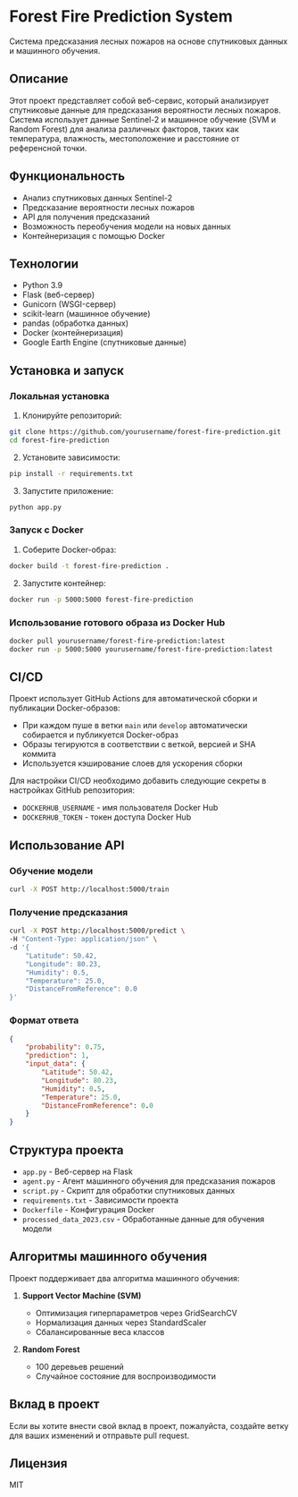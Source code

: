 # Forest Fire Prediction System

Система предсказания лесных пожаров на основе спутниковых данных и машинного обучения.

## Описание

Этот проект представляет собой веб-сервис, который анализирует спутниковые данные для предсказания вероятности лесных пожаров. Система использует данные Sentinel-2 и машинное обучение (SVM и Random Forest) для анализа различных факторов, таких как температура, влажность, местоположение и расстояние от референсной точки.

## Функциональность

- Анализ спутниковых данных Sentinel-2
- Предсказание вероятности лесных пожаров
- API для получения предсказаний
- Возможность переобучения модели на новых данных
- Контейнеризация с помощью Docker

## Технологии

- Python 3.9
- Flask (веб-сервер)
- Gunicorn (WSGI-сервер)
- scikit-learn (машинное обучение)
- pandas (обработка данных)
- Docker (контейнеризация)
- Google Earth Engine (спутниковые данные)

## Установка и запуск

### Локальная установка

1. Клонируйте репозиторий:
```bash
git clone https://github.com/yourusername/forest-fire-prediction.git
cd forest-fire-prediction
```

2. Установите зависимости:
```bash
pip install -r requirements.txt
```

3. Запустите приложение:
```bash
python app.py
```

### Запуск с Docker

1. Соберите Docker-образ:
```bash
docker build -t forest-fire-prediction .
```

2. Запустите контейнер:
```bash
docker run -p 5000:5000 forest-fire-prediction
```

### Использование готового образа из Docker Hub

```bash
docker pull yourusername/forest-fire-prediction:latest
docker run -p 5000:5000 yourusername/forest-fire-prediction:latest
```

## CI/CD

Проект использует GitHub Actions для автоматической сборки и публикации Docker-образов:

- При каждом пуше в ветки `main` или `develop` автоматически собирается и публикуется Docker-образ
- Образы тегируются в соответствии с веткой, версией и SHA коммита
- Используется кэширование слоев для ускорения сборки

Для настройки CI/CD необходимо добавить следующие секреты в настройках GitHub репозитория:
- `DOCKERHUB_USERNAME` - имя пользователя Docker Hub
- `DOCKERHUB_TOKEN` - токен доступа Docker Hub

## Использование API

### Обучение модели

```bash
curl -X POST http://localhost:5000/train
```

### Получение предсказания

```bash
curl -X POST http://localhost:5000/predict \
-H "Content-Type: application/json" \
-d '{
    "Latitude": 50.42,
    "Longitude": 80.23,
    "Humidity": 0.5,
    "Temperature": 25.0,
    "DistanceFromReference": 0.0
}'
```

### Формат ответа

```json
{
    "probability": 0.75,
    "prediction": 1,
    "input_data": {
        "Latitude": 50.42,
        "Longitude": 80.23,
        "Humidity": 0.5,
        "Temperature": 25.0,
        "DistanceFromReference": 0.0
    }
}
```

## Структура проекта

- `app.py` - Веб-сервер на Flask
- `agent.py` - Агент машинного обучения для предсказания пожаров
- `script.py` - Скрипт для обработки спутниковых данных
- `requirements.txt` - Зависимости проекта
- `Dockerfile` - Конфигурация Docker
- `processed_data_2023.csv` - Обработанные данные для обучения модели

## Алгоритмы машинного обучения

Проект поддерживает два алгоритма машинного обучения:

1. **Support Vector Machine (SVM)**
   - Оптимизация гиперпараметров через GridSearchCV
   - Нормализация данных через StandardScaler
   - Сбалансированные веса классов

2. **Random Forest**
   - 100 деревьев решений
   - Случайное состояние для воспроизводимости

## Вклад в проект

Если вы хотите внести свой вклад в проект, пожалуйста, создайте ветку для ваших изменений и отправьте pull request.

## Лицензия

MIT 